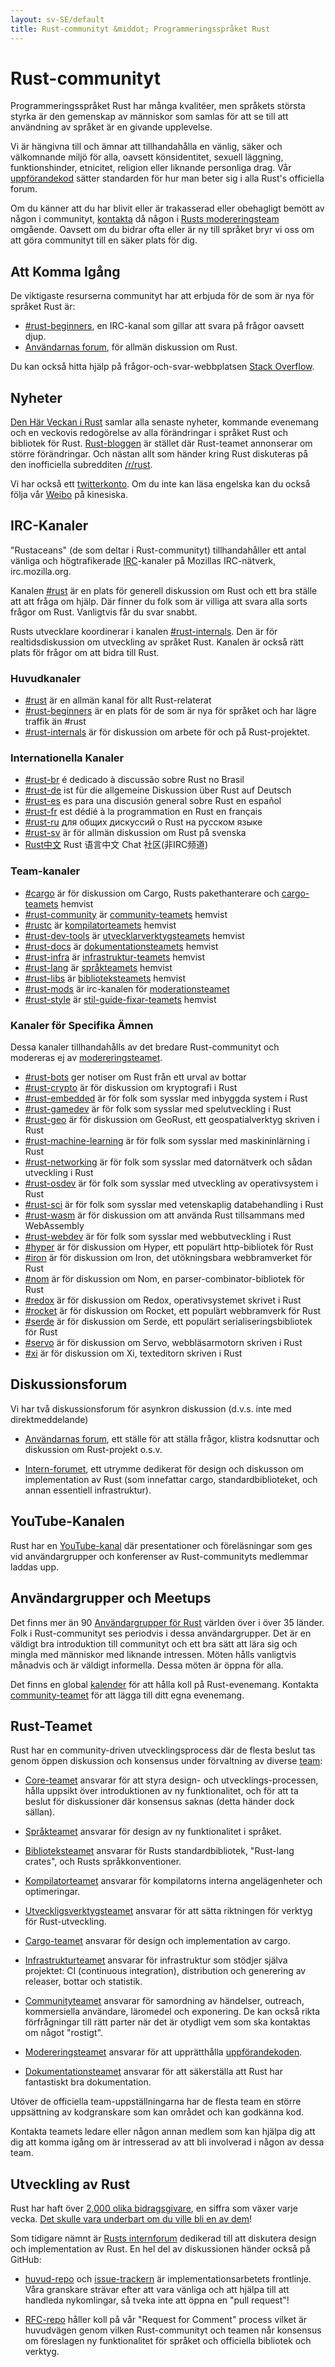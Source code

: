```yaml
---
layout: sv-SE/default
title: Rust-communityt &middot; Programmeringsspråket Rust
---
```


# Rust-communityt

Programmeringsspråket Rust har många kvalitéer, men språkets
största styrka är den gemenskap av människor som samlas för att
se till att användning av språket är en givande upplevelse.

Vi är hängivna till och ämnar att tillhandahålla en vänlig, säker
och välkomnande miljö för alla, oavsett könsidentitet, sexuell läggning,
funktionshinder, etnicitet, religion eller liknande personliga
drag. Vår [uppförandekod][coc] sätter standarden för hur man beter
sig i alla Rust's officiella forum.

Om du känner att du har blivit eller är trakasserad eller
obehagligt bemött av någon i communityt, [kontakta][mod_team_email]
då någon i [Rusts modereringsteam][mod_team] omgående. Oavsett om
du bidrar ofta eller är ny till språket bryr vi oss om att göra
communityt till en säker plats för dig.

[coc]: conduct.html
[mod_team_email]: mailto:rust-mods@rust-lang.org

## Att Komma Igång

De viktigaste resurserna communityt har att erbjuda för de som
är nya för språket Rust är:

- [#rust-beginners][beginners_irc], en IRC-kanal som gillar att
  svara på frågor oavsett djup.
- [Användarnas forum][users_forum], för allmän diskussion om Rust.

Du kan också hitta hjälp på frågor-och-svar-webbplatsen [Stack Overflow][stack_overflow].

[stack_overflow]: https://stackoverflow.com/questions/tagged/rust

## Nyheter

[Den Här Veckan i Rust][twir] samlar alla senaste nyheter, kommande
evenemang och en veckovis redogörelse av alla förändringar i språket Rust
och bibliotek för Rust. [Rust-bloggen][rust_blog] är stället där Rust-teamet
annonserar om större förändringar. Och nästan allt som händer kring Rust
diskuteras på den inofficiella subredditen [/r/rust][reddit].

Vi har också ett [twitterkonto][twitter]. Om du inte kan läsa engelska kan
du också följa vår [Weibo][weibo] på kinesiska.

[twir]: https://this-week-in-rust.org/
[rust_blog]: http://blog.rust-lang.org/
[reddit]: https://www.reddit.com/r/rust
[reddit_coc]: https://www.reddit.com/r/rust/comments/2rvrzx/our_code_of_conduct_please_read/
[twitter]: https://twitter.com/rustlang
[weibo]: http://weibo.com/u/5616913483

## IRC-Kanaler

"Rustaceans" (de som deltar i Rust-communityt) tillhandahåller ett antal
vänliga och högtrafikerade [IRC]-kanaler på Mozillas IRC-nätverk,
irc.mozilla.org.

Kanalen [#rust][rust_irc] är en plats för generell diskussion om Rust och
ett bra ställe att att fråga om hjälp. Där finner du folk som är villiga
att svara alla sorts frågor om Rust. Vanligtvis får du svar snabbt.

Rusts utvecklare koordinerar i kanalen [#rust-internals][internals_irc].
Den är för realtidsdiskussion om utveckling av språket Rust.
Kanalen är också rätt plats för frågor om att bidra till Rust.

### Huvudkanaler

- [#rust][rust_irc] är en allmän kanal för allt Rust-relaterat
- [#rust-beginners][beginners_irc] är en plats för de som är nya för språket
och har lägre traffik än #rust
- [#rust-internals][internals_irc] är för diskussion om arbete för och på
Rust-projektet.

### Internationella Kanaler

- [#rust-br][br_irc] é dedicado à discussão sobre Rust no Brasil
- [#rust-de][de_irc] ist für die allgemeine Diskussion über Rust auf Deutsch
- [#rust-es][es_irc] es para una discusión general sobre Rust en español
- [#rust-fr][fr_irc] est dédié à la programmation en Rust en français
- [#rust-ru][ru_irc] для общих дискуссий о Rust на русском языке
- [#rust-sv](https://kiwiirc.com/nextclient/#ircs://irc.mozilla.org:6697/#rust-sv?nick=rustacean??) är för allmän diskussion om Rust på svenska
- [Rust中文][cn_org] Rust 语言中文 Chat 社区(非IRC频道)

### Team-kanaler

- [#cargo][cargo_irc] är för diskussion om Cargo, Rusts pakethanterare och [cargo-teamets][cargo_team] hemvist
- [#rust-community][community_irc] är [community-teamets][community_team] hemvist
- [#rustc][rustc_irc] är [kompilatorteamets][compiler_team] hemvist
- [#rust-dev-tools][dev_tools_irc] är [utvecklarverktygsteamets][dev_tools_team] hemvist
- [#rust-docs][docs_irc] är [dokumentationsteamets][doc_team] hemvist
- [#rust-infra][infra_irc] är [infrastruktur-teamets][infra_team] hemvist
- [#rust-lang][lang_irc] är [språkteamets][language_team] hemvist
- [#rust-libs][libs_irc] är [biblioteksteamets][library_team] hemvist
- [#rust-mods][mod_irc] är irc-kanalen för [moderationsteamet][mod_team]
- [#rust-style][style_irc] är [stil-guide-fixar-teamets][style_team] hemvist

### Kanaler för Specifika Ämnen

Dessa kanaler tillhandahålls av det bredare Rust-communityt och modereras ej
av [modereringsteamet][mod_team].

- [#rust-bots][bots_irc] ger notiser om Rust från ett urval av bottar
- [#rust-crypto][crypto_irc] är för diskussion om kryptografi i Rust
- [#rust-embedded][embedded_irc] är för folk som sysslar med inbyggda system i Rust
- [#rust-gamedev][gamedev_irc] är för folk som sysslar med spelutveckling i Rust
- [#rust-geo][rustgeo_irc] är för diskussion om GeoRust, ett geospatialverktyg skriven i Rust
- [#rust-machine-learning][machine_learning_irc] är för folk som sysslar med maskininlärning i Rust
- [#rust-networking][networking_irc] är för folk som sysslar med datornätverk och sådan utveckling i Rust
- [#rust-osdev][osdev_irc] är för folk som sysslar med utveckling av operativsystem i Rust
- [#rust-sci][sci_irc] är för folk som sysslar med vetenskaplig databehandling i Rust
- [#rust-wasm][wasm_irc] är för diskussion om att använda Rust tillsammans med WebAssembly
- [#rust-webdev][webdev_irc] är för folk som sysslar med webbutveckling i Rust
- [#hyper][hyper_irc] är för diskussion om Hyper, ett populärt http-bibliotek för Rust
- [#iron][iron_irc] är för diskussion om Iron, det utökningsbara webbramverket för Rust
- [#nom][nom_irc] är för diskussion om Nom, en parser-combinator-bibliotek för Rust
- [#redox][redox_irc] är för diskussion om Redox, operativsystemet skrivet i Rust
- [#rocket][rocket_irc] är för diskussion om Rocket, ett populärt webbramverk för Rust
- [#serde][serde_irc] är för diskussion om Serde, ett populärt serialiseringsbibliotek för Rust
- [#servo][servo_irc] är för diskussion om Servo, webbläsarmotorn skriven i Rust
- [#xi][xi_irc] är för diskussion om Xi, texteditorn skriven i Rust

[IRC]: https://en.wikipedia.org/wiki/Internet_Relay_Chat
[beginners_irc]: https://kiwiirc.com/nextclient/#ircs://irc.mozilla.org:6697/#rust-beginners?nick=rustacean??
[bots_irc]: https://kiwiirc.com/nextclient/#ircs://irc.mozilla.org:6697/#rust-bots?nick=rustacean??
[br_irc]: https://kiwiirc.com/nextclient/#ircs://irc.mozilla.org:6697/#rust-br?nick=rustacean??
[cargo_irc]: https://kiwiirc.com/nextclient/#ircs://irc.mozilla.org:6697/#cargo?nick=rustacean??
[cn_org]: https://chat.rust-china.org/
[community_irc]: https://kiwiirc.com/nextclient/#ircs://irc.mozilla.org:6697/#rust-community?nick=rustacean??
[crypto_irc]: https://kiwiirc.com/nextclient/#ircs://irc.mozilla.org:6697/#rust-crypto?nick=rustacean??
[de_irc]: https://kiwiirc.com/nextclient/#ircs://irc.mozilla.org:6697/#rust-de?nick=rustacean??
[es_irc]: https://kiwiirc.com/nextclient/#ircs://irc.mozilla.org:6697/#rust-es?nick=rustacean??
[embedded_irc]: https://kiwiirc.com/nextclient/#ircs://irc.mozilla.org:6697/#rust-embedded?nick=rustacean??
[fr_irc]: https://kiwiirc.com/nextclient/#ircs://irc.mozilla.org:6697/#rust-fr?nick=rustacean??
[gamedev_irc]: https://kiwiirc.com/nextclient/#ircs://irc.mozilla.org:6697/#rust-gamedev?nick=rustacean??
[internals_irc]: https://kiwiirc.com/nextclient/#ircs://irc.mozilla.org:6697/#rust-internals?nick=rustacean??
[lang_irc]: https://kiwiirc.com/nextclient/#ircs://irc.mozilla.org:6697/#rust-lang?nick=rustacean??
[libs_irc]: https://kiwiirc.com/nextclient/#ircs://irc.mozilla.org:6697/#rust-libs?nick=rustacean??
[networking_irc]: https://kiwiirc.com/nextclient/#ircs://irc.mozilla.org:6697/#rust-networking?nick=rustacean??
[osdev_irc]: https://kiwiirc.com/nextclient/#ircs://irc.mozilla.org:6697/#rust-osdev?nick=rustacean??
[ru_irc]: https://kiwiirc.com/nextclient/#ircs://irc.mozilla.org:6697/#rust-ru?nick=rustacean??
[rust_irc]: https://kiwiirc.com/nextclient/#ircs://irc.mozilla.org:6697/#rust?nick=rustacean??
[rustc_irc]: https://kiwiirc.com/nextclient/#ircs://irc.mozilla.org:6697/#rustc?nick=rustacean??
[servo_irc]: https://kiwiirc.com/nextclient/#ircs://irc.mozilla.org:6697/#servo?nick=rustacean??
[webdev_irc]: https://kiwiirc.com/nextclient/#ircs://irc.mozilla.org:6697/#rust-webdev?nick=rustacean??
[docs_irc]: https://kiwiirc.com/nextclient/#ircs://irc.mozilla.org:6697/#rust-docs?nick=rustacean??
[xi_irc]: https://kiwiirc.com/nextclient/#ircs://irc.mozilla.org:6697/#xi?nick=rustacean??
[dev_tools_irc]: https://kiwiirc.com/nextclient/#ircs://irc.mozilla.org:6697/#rust-dev-tools?nick=rustacean??
[style_irc]: https://kiwiirc.com/nextclient/#ircs://irc.mozilla.org:6697/#style?nick=rustacean??
[style_team]: team.html#Style-team
[mod_irc]: https://kiwiirc.com/nextclient/#ircs://irc.mozilla.org:6697/#mods?nick=rustacean??
[machine_learning_irc]: https://kiwiirc.com/nextclient/#ircs://irc.mozilla.org:6697/#rust-machine-learning?nick=rustacean??
[hyper_irc]: https://kiwiirc.com/nextclient/#ircs://irc.mozilla.org:6697/#hyper?nick=rustacean??
[iron_irc]: https://kiwiirc.com/nextclient/#ircs://irc.mozilla.org:6697/#iron?nick=rustacean??
[redox_irc]: https://kiwiirc.com/nextclient/#ircs://irc.mozilla.org:6697/#redox?nick=rustacean??
[nom_irc]: https://kiwiirc.com/nextclient/#ircs://irc.mozilla.org:6697/#nom?nick=rustacean??
[infra_irc]: https://kiwiirc.com/nextclient/#ircs://irc.mozilla.org:6697/#rust-infra?nick=rustacean??
[rustgeo_irc]: https://kiwiirc.com/nextclient/#ircs://irc.mozilla.org:6697/#rust-geo?nick=rustacean??
[rocket_irc]: https://kiwiirc.com/nextclient/#ircs://irc.mozilla.org:6697/#rocket?nick=rustacean??
[serde_irc]: https://kiwiirc.com/nextclient/#ircs://irc.mozilla.org:6697/#serde?nick=rustacean??
[sci_irc]: https://kiwiirc.com/nextclient/#ircs://irc.mozilla.org:6697/#rust-sci?nick=rustacean??
[wasm_irc]: https://kiwiirc.com/nextclient/#ircs://irc.mozilla.org:6697/#rust-wasm?nick=rustacean??

## Diskussionsforum

Vi har två diskussionsforum för asynkron diskussion (d.v.s. inte med direktmeddelande)

- [Användarnas forum][users_forum], ett ställe för att ställa frågor, klistra
kodsnuttar och diskussion om Rust-projekt o.s.v.

- [Intern-forumet][internals_forum], ett utrymme dedikerat för design och 
diskusson om implementation av Rust (som innefattar cargo, standardbiblioteket,
och annan essentiell infrastruktur).

[users_forum]: https://users.rust-lang.org/
[internals_forum]: https://internals.rust-lang.org/

## YouTube-Kanalen

Rust har en [YouTube-kanal][youtube_channel] där presentationer och föreläsningar
som ges vid användargrupper och konferenser av Rust-communityts medlemmar laddas upp.

[youtube_channel]: https://www.youtube.com/channel/UCaYhcUwRBNscFNUKTjgPFiA

## Användargrupper och Meetups

Det finns mer än 90 [Användargrupper för Rust][user_group] världen över i 
över 35 länder. Folk i Rust-communityt ses periodvis i dessa användargrupper.
Det är en väldigt bra introduktion till communityt och ett bra sätt att 
lära sig och mingla med människor med liknande intressen. Möten hålls vanligtvis
månadvis och är väldigt informella. Dessa möten är öppna för alla.

Det finns en global [kalender][calendar] för att hålla koll på Rust-evenemang.
Kontakta [community-teamet][community_team] för att lägga till ditt egna evenemang.

[user_group]: ./user-groups.html
[calendar]: https://www.google.com/calendar/embed?src=apd9vmbc22egenmtu5l6c5jbfc@group.calendar.google.com

## Rust-Teamet

Rust har en community-driven utvecklingsprocess där de flesta beslut tas genom
öppen diskussion och konsensus under förvaltning av diverse [team][teams]:

* [Core-teamet][core_team] ansvarar för att styra design- och
utvecklings-processen, hålla uppsikt över introduktionen av ny funktionalitet,
och för att ta beslut för diskussioner där konsensus saknas (detta händer dock sällan).

* [Språkteamet][language_team] ansvarar för design av ny funktionalitet i 
  språket.

* [Biblioteksteamet][library_team] ansvarar för Rusts standardbibliotek,
 "Rust-lang crates", och Rusts språkkonventioner.

* [Kompilatorteamet][compiler_team] ansvarar för kompilatorns interna
angelägenheter och optimeringar.

* [Utveckligsverktygsteamet][dev_tools_team] ansvarar för att sätta riktningen
för verktyg för Rust-utveckling.

* [Cargo-teamet][cargo_team] ansvarar för design och implementation av cargo.

* [Infrastrukturteamet][infra_team] ansvarar för infrastruktur som stödjer
 själva projektet: CI (continuous integration), distribution och generering av
 releaser, bottar och statistik.

+ [Communityteamet][community_team] ansvarar för samordning av händelser,
outreach, kommersiella användare, läromedel och exponering. De kan också
rikta förfrågningar till rätt parter när det är otydligt vem som ska
kontaktas om något "rostigt".

* [Modereringsteamet][mod_team] ansvarar för att upprätthålla [uppförandekoden][coc].

* [Dokumentationsteamet][doc_team] ansvarar för att säkerställa att Rust har
 fantastiskt bra dokumentation.

Utöver de officiella team-uppställningarna har de flesta team en större
uppsättning av kodgranskare som kan området och kan godkänna kod.

Kontakta teamets ledare eller någon annan medlem som kan hjälpa dig att dig att
komma igång om är intresserad av att bli involverad i någon av dessa team.

[teams]: team.html
[core_team]: team.html#Core-team
[language_team]: team.html#Language-design-team
[library_team]: team.html#Library-team
[compiler_team]: team.html#Compiler-team
[dev_tools_team]: team.html#Dev-tools-team
[cargo_team]: team.html#Cargo-team
[community_team]: team.html#Community-team
[mod_team]: team.html#Moderation-team
[doc_team]: team.html#Documentation-team
[infra_team]: team.html#Infrastructure-team

## Utveckling av Rust

Rust har haft över [2,000 olika bidragsgivare][authors], en siffra som växer 
varje vecka. [Det skulle vara underbart om du ville bli en av dem][contribute]!

Som tidigare nämnt är [Rusts internforum][internals_forum] dedikerad till att
diskutera design och implementation av Rust. En hel del av diskussionen händer
också på GitHub:

- [huvud-repo][github] och [issue-trackern][issue_tracking] är
  implementationsarbetets frontlinje. Våra granskare strävar efter att vara
  vänliga och att hjälpa till att handleda nykomlingar, så tveka inte att öppna
  en "pull request"!

- [RFC-repo][rfcs] håller koll på vår "Request for Comment" process vilket
  är huvudvägen genom vilken Rust-communityt och teamen når konsensus om föreslagen
  ny funktionalitet för språket och officiella bibliotek och verktyg.

[authors]: https://thanks.rust-lang.org/rust/all-time
[contribute]: contribute.html
[github]: https://github.com/rust-lang/rust
[rfcs]: https://github.com/rust-lang/rfcs
[issue_tracking]: https://github.com/rust-lang/rust/issues
